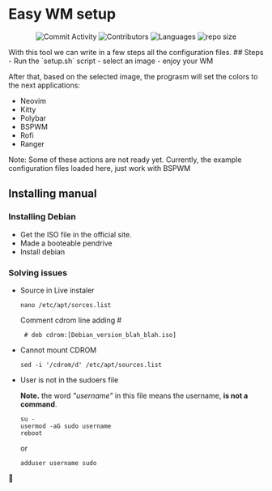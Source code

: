 # Easy WM setup
<div align="center">

![Commit Activity](https://img.shields.io/github/commit-activity/w/juampam/bspwm-config?style=for-the-badge)
![Contributors](https://img.shields.io/github/contributors/juampam/bspwm-config?style=for-the-badge)
![Languages](https://img.shields.io/badge/Languages-Rust-orange?style=for-the-badge)
![repo size](https://img.shields.io/github/repo-size/juampam/bspwm-config?style=for-the-badge)

</div>     
With this tool we can write in a few steps all the configuration files.
## Steps
- Run the `setup.sh` script
- select an image
- enjoy your WM

After that, based on the selected image, the prograsm will set the colors to the next applications:
- Neovim
- Kitty
- Polybar
- BSPWM
- Rofi
- Ranger

Note:
Some of these actions are not ready yet.
Currently, the example configuration files loaded here, just work with BSPWM

## Installing manual

### Installing Debian
- Get the ISO file in the official site.
- Made a booteable pendrive
- Install debian
### Solving issues
- Source in Live instaler
  ```
  nano /etc/apt/sorces.list
  ```
  Comment cdrom line adding #
  ```
   # deb cdrom:[Debian_version_blah_blah.iso]
  ```
- Cannot mount CDROM

  ```
  sed -i '/cdrom/d' /etc/apt/sources.list
  ```
- User is not in the sudoers file

  **Note.** the word *"username"* in this file means the username, **is not a command**. 
  
  ```
  su -
  usermod -aG sudo username
  reboot
  ```
  or

  ```
  adduser username sudo
  ```
🦀
